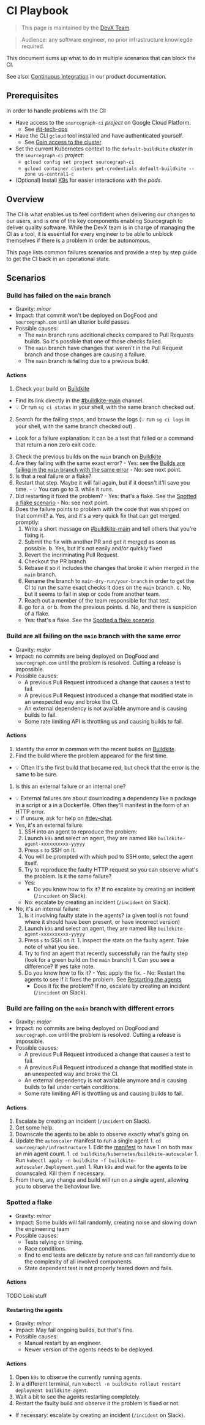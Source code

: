 # CI Playbook

> This page is maintained by the [DevX Team](../../engineering/enablement/dev-experience/index.md).

> Audience: any software engineer, no prior infrastructure knowlegde required. 

This document sums up what to do in multiple scenarios that can block the CI.

See also: [Continuous Integration](https://docs.sourcegraph.com/dev/background-information/continuous_integration) in our product documentation.

## Prerequisites

In order to handle problems with the CI:

- Have access to the `sourcegraph-ci` _project_ on Google Cloud Platform.
  - See [#it-tech-ops](https://sourcegraph.slack.com/archives/C01CSS3TC75) 
- Have the CLI `gcloud` tool installed and have authenticated yourself.
  - See [Gain access to the cluster](../../engineering/deployments/debugging/tutorial/index.md)
- Set the current Kubernetes context to the `default-buildkite` _cluster_ in the `sourcegraph-ci` _project_:
  - `gcloud config set project sourcegraph-ci`
  - `gcloud container clusters get-credentials default-buildkite --zone us-central1-c`
- (Optional) Install [K9s](https://k9scli.io) for easier interactions with the _pods_.

## Overview

The CI is what enables us to feel confident when delivering our changes to our users, and is one of the key components enabling Sourcegraph to deliver quality software. While the DevX team is in charge of managing the CI as a tool, it is essential for every engineer to be able to unblock themselves if there is a problem in order be autonomous. 

This page lists common failures scenarios and provide a step by step guide to get the CI back in an operational state. 

## Scenarios

### Build has failed on the `main` branch

- Gravity: _minor_
- Impact: that commit won't be deployed on DogFood and `sourcegraph.com` until an ulterior build passes.
- Possible causes:
  - The `main` branch runs additional checks compared to Pull Requests builds. So it's possible that one of those checks failed.
  - The `main` branch have changes that weren't in the Pull Request branch and those changes are causing a failure. 
  - The `main` branch is failing due to a previous build. 

#### Actions 

1. Check your build on [Buildkite](https://buildkite.com/sourcegraph/sourcegraph/builds?branch=main)
  - Find its link directly in the [#buildkite-main](https://sourcegraph.slack.com/archives/C02FLQDD3TQ) channel.
  - :bulb: Or run `sg ci status` in your shell, with the same branch checked out. 
2. Search for the failing steps, and browse the logs (:bulb: run `sg ci logs` in your shell, with the same branch checked out) .
  - Look for a failure explanation: it can be a test that failed or a command that return a non zero exit code.
3. Check the previous builds on the `main` branch on [Buildkite](https://buildkite.com/sourcegraph/sourcegraph/builds?branch=main)
  1. Are they failing with the same exact error?
    - Yes: see the [Builds are failing in the `main` branch with the same error]()
    - No: see next point.
4. Is that a real failure or a flake?
  1. Restart that step. Maybe it will fail again, but if it doesn't it'll save you time. 
    - :bulb: You can go to 3. while it runs. 
  1. Did restarting it fixed the problem?
    - Yes: that's a flake. See the [Spotted a flake scenario]()
    - No: see next point.
  1. Does the failure points to problem with the code that was shipped on that commit?
    a. Yes, and it's a very quick fix that can get merged promptly: 
      1. Write a short message on [#buildkite-main](https://sourcegraph.slack.com/archives/C02FLQDD3TQ) and tell others that you're fixing it. 
      1. Submit the fix with another PR and get it merged as soon as possible. 
    b. Yes, but it's not easily and/or quickly fixed 
      1. Revert the incriminating Pull Request.
      1. Checkout the PR branch
      1. Rebase it so it includes the changes that broke it when merged in the `main` branch.
      1. Rename the branch to `main-dry-run/your-branch` in order to get the CI to run the same exact checks it does on the `main` branch.
    c. No, but it seems to fail in step or code from another team.
      1. Reach out a member of the team responsible for that test. 
      2. go for a. or b. from the previous points.
    d. No, and there is suspicion of a flake.
      - Yes: that's a flake. See the [Spotted a flake scenario]()

### Build are all failing on the `main` branch with the same error

- Gravity: _major_
- Impact: no commits are being deployed on DogFood and `sourcegraph.com` until the problem is resolved. Cutting a release is impossible.
- Possible causes:
  - A previous Pull Request introduced a change that causes a test to fail.
  - A previous Pull Request introduced a change that modified state in an unexpected way and broke the CI.
  - An external dependency is not available anymore and is causing builds to fail.
  - Some rate limiting API is throttling us and causing builds to fail. 

#### Actions

1. Identify the error in common with the recent builds on [Buildkite](https://buildkite.com/sourcegraph/sourcegraph/builds?branch=main).
1. Find the build where the problem appeared for the first time.
  - :bulb: Often it's the first build that became red, but check that the error is the same to be sure.
1. Is this an external failure or an internal one?
  - :bulb: External failures are about downloading a dependency like a package in a script or a in a Dockerfile. Often they'll manifest in the form of an HTTP error.
  - :bulb: If unsure, ask for help on [#dev-chat](https://sourcegraph.slack.com/archives/C07KZF47K).
  - Yes, it's an external failure:
    1. SSH into an agent to reproduce the problem:
      1. Launch `k9s` and select an agent, they are named like `buildkite-agent-xxxxxxxxxx-yyyyy`
      1. Press `s` to SSH on it.
      1. You will be prompted with which pod to SSH onto, select the agent itself. 
    1. Try to reproduce the faulty HTTP request so you can observe what's the problem. Is it the same failure?
      - Yes:
        - Do you know how to fix it? If no escalate by creating an incident (`/incident` on Slack).
      - No: escalate by creating an incident (`/incident` on Slack).
  - No, it's an internal failure:
    1. Is it involving faulty state in the agents? (a given tool is not found where it should have been present, or have incorrect version)
      1. Launch `k9s` and select an agent, they are named like `buildkite-agent-xxxxxxxxxx-yyyyy`
      1. Press `s` to SSH on it.
        1. Inspect the state on the faulty agent. Take note of what you see.
      1. Try to find an agent that recently successfully ran the faulty step (look for a green build on the `main` branch) 
        1. Can you see a difference? If yes take note. 
      1. Do you know how to fix it?
        - Yes: apply the fix.
        - No: Restart the agents to see if it fixes the problem. See [Restarting the agents]()
          - Does it fix the problem? If no, escalate by creating an incident (`/incident` on Slack).

### Build are failing on the `main` branch with different errors

- Gravity: _major_
- Impact: no commits are being deployed on DogFood and `sourcegraph.com` until the problem is resolved. Cutting a release is impossible.
- Possible causes:
  - A previous Pull Request introduced a change that causes a test to fail.
  - A previous Pull Request introduced a change that modified state in an unexpected way and broke the CI.
  - An external dependency is not available anymore and is causing builds to fail under certain conditions.
  - Some rate limiting API is throttling us and causing builds to fail. 

#### Actions

1. Escalate by creating an incident (`/incident` on Slack).
1. Get some help. 
1. Downscale the agents to be able to observe exactly what's going on.
  1. Update the `autoscaler` manifest to run a single agent
    1. `cd sourcegraph/infrastructure` 
    1. Edit the [manifest](https://sourcegraph.com/github.com/sourcegraph/infrastructure/-/blob/buildkite/kubernetes/buildkite-autoscaler/buildkite-autoscaler.Deployment.yaml?L32-35) to have 1 on both max an min agent count.
    1. `cd buildkite/kubernetes/buildkite-autoscaler`
    1. Run `kubectl apply -n buildkite -f buildkite-autoscaler.Deployment.yaml` 
    1. Run `k9s` and wait for the agents to be downscaled. Kill them if necessary.
  1. From there, any change and build will run on a single agent, allowing you to observe the behaviour live.

### Spotted a flake 

- Gravity: _minor_
- Impact: Some builds will fail randomly, creating noise and slowing down the engineering team
- Possible causes:
  - Tests relying on timing.
  - Race conditions. 
  - End to end tests are delicate by nature and can fail randomly due to the complexity of all involved components. 
  - State dependent test is not properly teared down and fails.

#### Actions

TODO Loki stuff

#### Restarting the agents

- Gravity: _minor_
- Impact: May fail ongoing builds, but that's fine. 
- Possible causes:
  - Manual restart by an engineer.
  - Newer version of the agents needs to be deployed.

#### Actions 

1. Open `k9s` to observe the currently running agents.
1. In a different terminal, run `kubectl -n buildkite rollout restart deployment buildkite-agent`.
1. Wait a bit to see the agents restarting completely. 
1. Restart the faulty build and observe it the problem is fixed or not. 
  - If necessary: escalate by creating an incident (`/incident` on Slack).

